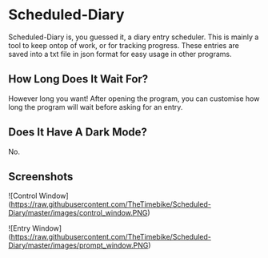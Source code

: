 # Scheduled-Diary
Scheduled-Diary is, you guessed it, a diary entry scheduler. This is mainly a tool to keep ontop of work, or for tracking progress. These entries are saved into a txt file in json format for easy usage in other programs.

## How Long Does It Wait For?

However long you want! After opening the program, you can customise how long the program will wait before asking for an entry.

## Does It Have A Dark Mode?

No.

## Screenshots

![Control Window] (https://raw.githubusercontent.com/TheTimebike/Scheduled-Diary/master/images/control_window.PNG)

![Entry Window] (https://raw.githubusercontent.com/TheTimebike/Scheduled-Diary/master/images/prompt_window.PNG)
